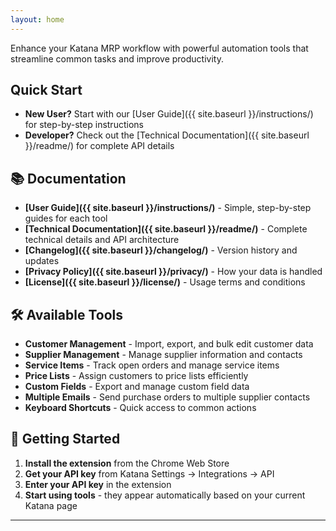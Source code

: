 ```yaml
---
layout: home
---
```


Enhance your Katana MRP workflow with powerful automation tools that streamline common tasks and improve productivity.

## Quick Start

- **New User?** Start with our [User Guide]({{ site.baseurl }}/instructions/) for step-by-step instructions
- **Developer?** Check out the [Technical Documentation]({{ site.baseurl }}/readme/) for complete API details

<!-- ## ✨ Key Features

### ⚡ Workflow Automation
Streamline common Katana tasks with advanced tools for customers, suppliers, service items, and more.

### 📊 Data Management  
Import, export, and edit data efficiently with built-in validation and error handling.

### ⌨️ Keyboard Shortcuts
Speed up your workflow with customizable keyboard shortcuts for all major functions.

### 🔒 Secure & Private
Your API keys are stored locally and never transmitted to third parties. Full privacy protection.

### 🔧 Developer Friendly
Complete API architecture with modular design and comprehensive debugging tools. -->

## 📚 Documentation

- **[User Guide]({{ site.baseurl }}/instructions/)** - Simple, step-by-step guides for each tool
- **[Technical Documentation]({{ site.baseurl }}/readme/)** - Complete technical details and API architecture  
- **[Changelog]({{ site.baseurl }}/changelog/)** - Version history and updates
- **[Privacy Policy]({{ site.baseurl }}/privacy/)** - How your data is handled
- **[License]({{ site.baseurl }}/license/)** - Usage terms and conditions

## 🛠️ Available Tools

- **Customer Management** - Import, export, and bulk edit customer data
- **Supplier Management** - Manage supplier information and contacts  
- **Service Items** - Track open orders and manage service items
- **Price Lists** - Assign customers to price lists efficiently
- **Custom Fields** - Export and manage custom field data
- **Multiple Emails** - Send purchase orders to multiple supplier contacts
- **Keyboard Shortcuts** - Quick access to common actions

## 🎯 Getting Started

1. **Install the extension** from the Chrome Web Store
2. **Get your API key** from Katana Settings → Integrations → API
3. **Enter your API key** in the extension
4. **Start using tools** - they appear automatically based on your current Katana page

---